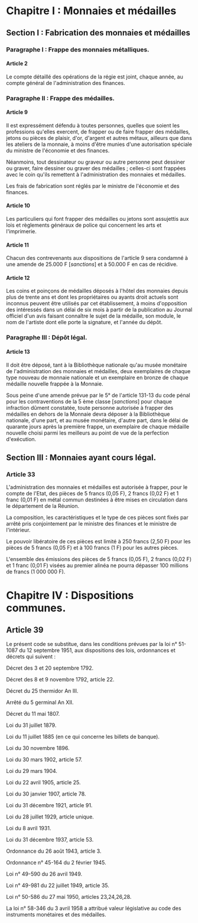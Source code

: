 # Chapitre I : Monnaies et médailles

## Section I : Fabrication des monnaies et médailles

### Paragraphe I : Frappe des monnaies métalliques.

#### Article 2

Le compte détaillé des opérations de la régie est joint, chaque année, au compte général de l'administration des finances.

### Paragraphe II : Frappe des médailles.

#### Article 9

Il est expressément défendu à toutes personnes, quelles que soient les professions qu'elles exercent, de frapper ou de faire frapper des médailles, jetons ou pièces de plaisir, d'or, d'argent et autres métaux, ailleurs que dans les ateliers de la monnaie, à moins d'être munies d'une autorisation spéciale du ministre de l'économie et des finances.

Néanmoins, tout dessinateur ou graveur ou autre personne peut dessiner ou graver, faire dessiner ou graver des médailles ; celles-ci sont frappées avec le coin qu'ils remettent à l'administration des monnaies et médailles.

Les frais de fabrication sont réglés par le ministre de l'économie et des finances.

#### Article 10

Les particuliers qui font frapper des médailles ou jetons sont assujettis aux lois et règlements généraux de police qui concernent les arts et l'imprimerie.

#### Article 11

Chacun des contrevenants aux dispositions de l'article 9 sera condamné à une amende de 25.000 F [*sanctions*] et à 50.000 F en cas de récidive.

#### Article 12

Les coins et poinçons de médailles déposés à l'hôtel des monnaies depuis plus de trente ans et dont les propriétaires ou ayants droit actuels sont inconnus peuvent être utilisés par cet établissement, à moins d'opposition des intéressés dans un délai de six mois à partir de la publication au Journal officiel d'un avis faisant connaître le sujet de la médaille, son module, le nom de l'artiste dont elle porte la signature, et l'année du dépôt.

### Paragraphe III : Dépôt légal.

#### Article 13

Il doit être déposé, tant à la Bibliothèque nationale qu'au musée monétaire de l'administration des monnaies et médailles, deux exemplaires de chaque type nouveau de monnaie nationale et un exemplaire en bronze de chaque médaille nouvelle frappée à la Monnaie.

Sous peine d'une amende prévue par le 5° de l'article 131-13 du code pénal pour les contraventions de la 5 ème classe [*sanctions*] pour chaque infraction dûment constatée, toute personne autorisée à frapper des médailles en dehors de la Monnaie devra déposer à la Bibliothèque nationale, d'une part, et au musée monétaire, d'autre part, dans le délai de quarante jours après la première frappe, un exemplaire de chaque médaille nouvelle choisi parmi les meilleurs au point de vue de la perfection d'exécution.

## Section III : Monnaies ayant cours légal.

### Article 33

L'administration des monnaies et médailles est autorisée à frapper, pour le compte de l'Etat, des pièces de 5 francs (0,05 F), 2 francs (0,02 F) et 1 franc (0,01 F) en métal commun destinées à être mises en circulation dans le département de la Réunion.

La composition, les caractéristiques et le type de ces pièces sont fixés par arrêté pris conjointement par le ministre des finances et le ministre de l'intérieur.

Le pouvoir libératoire de ces pièces est limité à 250 francs (2,50 F) pour les pièces de 5 francs (0,05 F) et à 100 francs (1 F) pour les autres pièces.

L'ensemble des émissions des pièces de 5 francs (0,05 F), 2 francs (0,02 F) et 1 franc (0,01 F) visées au premier alinéa ne pourra dépasser 100 millions de francs (1 000 000 F).

# Chapitre IV : Dispositions communes.

## Article 39

Le présent code se substitue, dans les conditions prévues par la loi n° 51-1087 du 12 septembre 1951, aux dispositions des lois, ordonnances et décrets qui suivent :

Décret des 3 et 20 septembre 1792.

Décret des 8 et 9 novembre 1792, article 22.

Décret du 25 thermidor An III.

Arrêté du 5 germinal An XII.

Décret du 11 mai 1807.

Loi du 31 juillet 1879.

Loi du 11 juillet 1885 (en ce qui concerne les billets de banque).

Loi du 30 novembre 1896.

Loi du 30 mars 1902, article 57.

Loi du 29 mars 1904.

Loi du 22 avril 1905, article 25.

Loi du 30 janvier 1907, article 78.

Loi du 31 décembre 1921, article 91.

Loi du 28 juillet 1929, article unique.

Loi du 8 avril 1931.

Loi du 31 décembre 1937, article 53.

Ordonnance du 26 août 1943, article 3.

Ordonnance n° 45-164 du 2 février 1945.

Loi n° 49-590 du 26 avril 1949.

Loi n° 49-981 du 22 juillet 1949, article 35.

Loi n° 50-586 du 27 mai 1950, articles 23,24,26,28.

La loi n° 58-346 du 3 avril 1958 a attribué valeur législative au code des instruments monétaires et des médailles.
